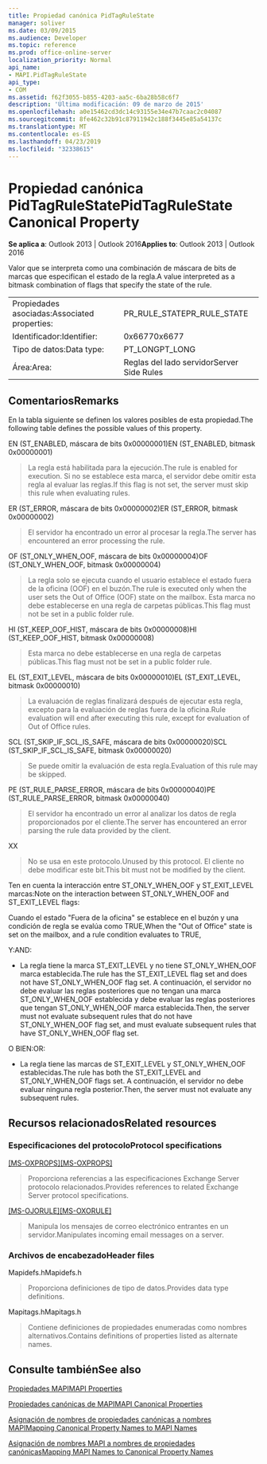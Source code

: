 ```yaml
---
title: Propiedad canónica PidTagRuleState
manager: soliver
ms.date: 03/09/2015
ms.audience: Developer
ms.topic: reference
ms.prod: office-online-server
localization_priority: Normal
api_name:
- MAPI.PidTagRuleState
api_type:
- COM
ms.assetid: f62f3055-b855-4203-aa5c-6ba28b58c6f7
description: 'Última modificación: 09 de marzo de 2015'
ms.openlocfilehash: a0e15462cd3dc14c93155e34e47b7caac2c04087
ms.sourcegitcommit: 8fe462c32b91c87911942c188f3445e85a54137c
ms.translationtype: MT
ms.contentlocale: es-ES
ms.lasthandoff: 04/23/2019
ms.locfileid: "32338615"
---
```

# <a name="pidtagrulestate-canonical-property"></a><span data-ttu-id="cc93a-103">Propiedad canónica PidTagRuleState</span><span class="sxs-lookup"><span data-stu-id="cc93a-103">PidTagRuleState Canonical Property</span></span>

  
  
<span data-ttu-id="cc93a-104">**Se aplica a**: Outlook 2013 | Outlook 2016</span><span class="sxs-lookup"><span data-stu-id="cc93a-104">**Applies to**: Outlook 2013 | Outlook 2016</span></span> 
  
<span data-ttu-id="cc93a-105">Valor que se interpreta como una combinación de máscara de bits de marcas que especifican el estado de la regla.</span><span class="sxs-lookup"><span data-stu-id="cc93a-105">A value interpreted as a bitmask combination of flags that specify the state of the rule.</span></span>
  
|||
|:-----|:-----|
|<span data-ttu-id="cc93a-106">Propiedades asociadas:</span><span class="sxs-lookup"><span data-stu-id="cc93a-106">Associated properties:</span></span>  <br/> |<span data-ttu-id="cc93a-107">PR_RULE_STATE</span><span class="sxs-lookup"><span data-stu-id="cc93a-107">PR_RULE_STATE</span></span>  <br/> |
|<span data-ttu-id="cc93a-108">Identificador:</span><span class="sxs-lookup"><span data-stu-id="cc93a-108">Identifier:</span></span>  <br/> |<span data-ttu-id="cc93a-109">0x6677</span><span class="sxs-lookup"><span data-stu-id="cc93a-109">0x6677</span></span>  <br/> |
|<span data-ttu-id="cc93a-110">Tipo de datos:</span><span class="sxs-lookup"><span data-stu-id="cc93a-110">Data type:</span></span>  <br/> |<span data-ttu-id="cc93a-111">PT_LONG</span><span class="sxs-lookup"><span data-stu-id="cc93a-111">PT_LONG</span></span>  <br/> |
|<span data-ttu-id="cc93a-112">Área:</span><span class="sxs-lookup"><span data-stu-id="cc93a-112">Area:</span></span>  <br/> |<span data-ttu-id="cc93a-113">Reglas del lado servidor</span><span class="sxs-lookup"><span data-stu-id="cc93a-113">Server Side Rules</span></span>  <br/> |
   
## <a name="remarks"></a><span data-ttu-id="cc93a-114">Comentarios</span><span class="sxs-lookup"><span data-stu-id="cc93a-114">Remarks</span></span>

<span data-ttu-id="cc93a-115">En la tabla siguiente se definen los valores posibles de esta propiedad.</span><span class="sxs-lookup"><span data-stu-id="cc93a-115">The following table defines the possible values of this property.</span></span>
  
<span data-ttu-id="cc93a-116">EN (ST_ENABLED, máscara de bits 0x00000001)</span><span class="sxs-lookup"><span data-stu-id="cc93a-116">EN (ST_ENABLED, bitmask 0x00000001)</span></span>
  
> <span data-ttu-id="cc93a-117">La regla está habilitada para la ejecución.</span><span class="sxs-lookup"><span data-stu-id="cc93a-117">The rule is enabled for execution.</span></span> <span data-ttu-id="cc93a-118">Si no se establece esta marca, el servidor debe omitir esta regla al evaluar las reglas.</span><span class="sxs-lookup"><span data-stu-id="cc93a-118">If this flag is not set, the server must skip this rule when evaluating rules.</span></span>
    
<span data-ttu-id="cc93a-119">ER (ST_ERROR, máscara de bits 0x00000002)</span><span class="sxs-lookup"><span data-stu-id="cc93a-119">ER (ST_ERROR, bitmask 0x00000002)</span></span>
  
> <span data-ttu-id="cc93a-120">El servidor ha encontrado un error al procesar la regla.</span><span class="sxs-lookup"><span data-stu-id="cc93a-120">The server has encountered an error processing the rule.</span></span>
    
<span data-ttu-id="cc93a-121">OF (ST_ONLY_WHEN_OOF, máscara de bits 0x00000004)</span><span class="sxs-lookup"><span data-stu-id="cc93a-121">OF (ST_ONLY_WHEN_OOF, bitmask 0x00000004)</span></span>
  
> <span data-ttu-id="cc93a-122">La regla solo se ejecuta cuando el usuario establece el estado fuera de la oficina (OOF) en el buzón.</span><span class="sxs-lookup"><span data-stu-id="cc93a-122">The rule is executed only when the user sets the Out of Office (OOF) state on the mailbox.</span></span> <span data-ttu-id="cc93a-123">Esta marca no debe establecerse en una regla de carpetas públicas.</span><span class="sxs-lookup"><span data-stu-id="cc93a-123">This flag must not be set in a public folder rule.</span></span>
    
<span data-ttu-id="cc93a-124">HI (ST_KEEP_OOF_HIST, máscara de bits 0x00000008)</span><span class="sxs-lookup"><span data-stu-id="cc93a-124">HI (ST_KEEP_OOF_HIST, bitmask 0x00000008)</span></span>
  
> <span data-ttu-id="cc93a-125">Esta marca no debe establecerse en una regla de carpetas públicas.</span><span class="sxs-lookup"><span data-stu-id="cc93a-125">This flag must not be set in a public folder rule.</span></span>
    
<span data-ttu-id="cc93a-126">EL (ST_EXIT_LEVEL, máscara de bits 0x00000010)</span><span class="sxs-lookup"><span data-stu-id="cc93a-126">EL (ST_EXIT_LEVEL, bitmask 0x00000010)</span></span>
  
> <span data-ttu-id="cc93a-127">La evaluación de reglas finalizará después de ejecutar esta regla, excepto para la evaluación de reglas fuera de la oficina.</span><span class="sxs-lookup"><span data-stu-id="cc93a-127">Rule evaluation will end after executing this rule, except for evaluation of Out of Office rules.</span></span>
    
<span data-ttu-id="cc93a-128">SCL (ST_SKIP_IF_SCL_IS_SAFE, máscara de bits 0x00000020)</span><span class="sxs-lookup"><span data-stu-id="cc93a-128">SCL (ST_SKIP_IF_SCL_IS_SAFE, bitmask 0x00000020)</span></span>
  
> <span data-ttu-id="cc93a-129">Se puede omitir la evaluación de esta regla.</span><span class="sxs-lookup"><span data-stu-id="cc93a-129">Evaluation of this rule may be skipped.</span></span>
    
<span data-ttu-id="cc93a-130">PE (ST_RULE_PARSE_ERROR, máscara de bits 0x00000040)</span><span class="sxs-lookup"><span data-stu-id="cc93a-130">PE (ST_RULE_PARSE_ERROR, bitmask 0x00000040)</span></span>
  
> <span data-ttu-id="cc93a-131">El servidor ha encontrado un error al analizar los datos de regla proporcionados por el cliente.</span><span class="sxs-lookup"><span data-stu-id="cc93a-131">The server has encountered an error parsing the rule data provided by the client.</span></span>
    
<span data-ttu-id="cc93a-132">X</span><span class="sxs-lookup"><span data-stu-id="cc93a-132">X</span></span>
  
> <span data-ttu-id="cc93a-133">No se usa en este protocolo.</span><span class="sxs-lookup"><span data-stu-id="cc93a-133">Unused by this protocol.</span></span> <span data-ttu-id="cc93a-134">El cliente no debe modificar este bit.</span><span class="sxs-lookup"><span data-stu-id="cc93a-134">This bit must not be modified by the client.</span></span>
    
<span data-ttu-id="cc93a-135">Ten en cuenta la interacción entre ST_ONLY_WHEN_OOF y ST_EXIT_LEVEL marcas:</span><span class="sxs-lookup"><span data-stu-id="cc93a-135">Note on the interaction between ST_ONLY_WHEN_OOF and ST_EXIT_LEVEL flags:</span></span> 
  
<span data-ttu-id="cc93a-136">Cuando el estado "Fuera de la oficina" se establece en el buzón y una condición de regla se evalúa como TRUE,</span><span class="sxs-lookup"><span data-stu-id="cc93a-136">When the "Out of Office" state is set on the mailbox, and a rule condition evaluates to TRUE,</span></span> 
  
<span data-ttu-id="cc93a-137">Y:</span><span class="sxs-lookup"><span data-stu-id="cc93a-137">AND:</span></span>
  
- <span data-ttu-id="cc93a-138">La regla tiene la marca ST_EXIT_LEVEL y no tiene ST_ONLY_WHEN_OOF marca establecida.</span><span class="sxs-lookup"><span data-stu-id="cc93a-138">The rule has the ST_EXIT_LEVEL flag set and does not have ST_ONLY_WHEN_OOF flag set.</span></span> <span data-ttu-id="cc93a-139">A continuación, el servidor no debe evaluar las reglas posteriores que no tengan una marca ST_ONLY_WHEN_OOF establecida y debe evaluar las reglas posteriores que tengan ST_ONLY_WHEN_OOF marca establecida.</span><span class="sxs-lookup"><span data-stu-id="cc93a-139">Then, the server must not evaluate subsequent rules that do not have ST_ONLY_WHEN_OOF flag set, and must evaluate subsequent rules that have ST_ONLY_WHEN_OOF flag set.</span></span>
    
<span data-ttu-id="cc93a-140">O BIEN:</span><span class="sxs-lookup"><span data-stu-id="cc93a-140">OR:</span></span>
  
- <span data-ttu-id="cc93a-141">La regla tiene las marcas de ST_EXIT_LEVEL y ST_ONLY_WHEN_OOF establecidas.</span><span class="sxs-lookup"><span data-stu-id="cc93a-141">The rule has both the ST_EXIT_LEVEL and ST_ONLY_WHEN_OOF flags set.</span></span> <span data-ttu-id="cc93a-142">A continuación, el servidor no debe evaluar ninguna regla posterior.</span><span class="sxs-lookup"><span data-stu-id="cc93a-142">Then, the server must not evaluate any subsequent rules.</span></span>
    
## <a name="related-resources"></a><span data-ttu-id="cc93a-143">Recursos relacionados</span><span class="sxs-lookup"><span data-stu-id="cc93a-143">Related resources</span></span>

### <a name="protocol-specifications"></a><span data-ttu-id="cc93a-144">Especificaciones del protocolo</span><span class="sxs-lookup"><span data-stu-id="cc93a-144">Protocol specifications</span></span>

<span data-ttu-id="cc93a-145">[[MS-OXPROPS]](https://msdn.microsoft.com/library/f6ab1613-aefe-447d-a49c-18217230b148%28Office.15%29.aspx)</span><span class="sxs-lookup"><span data-stu-id="cc93a-145">[[MS-OXPROPS]](https://msdn.microsoft.com/library/f6ab1613-aefe-447d-a49c-18217230b148%28Office.15%29.aspx)</span></span>
  
> <span data-ttu-id="cc93a-146">Proporciona referencias a las especificaciones Exchange Server protocolo relacionados.</span><span class="sxs-lookup"><span data-stu-id="cc93a-146">Provides references to related Exchange Server protocol specifications.</span></span>
    
<span data-ttu-id="cc93a-147">[[MS-OJORULE]](https://msdn.microsoft.com/library/70ac9436-501e-43e2-9163-20d2b546b886%28Office.15%29.aspx)</span><span class="sxs-lookup"><span data-stu-id="cc93a-147">[[MS-OXORULE]](https://msdn.microsoft.com/library/70ac9436-501e-43e2-9163-20d2b546b886%28Office.15%29.aspx)</span></span>
  
> <span data-ttu-id="cc93a-148">Manipula los mensajes de correo electrónico entrantes en un servidor.</span><span class="sxs-lookup"><span data-stu-id="cc93a-148">Manipulates incoming email messages on a server.</span></span>
    
### <a name="header-files"></a><span data-ttu-id="cc93a-149">Archivos de encabezado</span><span class="sxs-lookup"><span data-stu-id="cc93a-149">Header files</span></span>

<span data-ttu-id="cc93a-150">Mapidefs.h</span><span class="sxs-lookup"><span data-stu-id="cc93a-150">Mapidefs.h</span></span>
  
> <span data-ttu-id="cc93a-151">Proporciona definiciones de tipo de datos.</span><span class="sxs-lookup"><span data-stu-id="cc93a-151">Provides data type definitions.</span></span>
    
<span data-ttu-id="cc93a-152">Mapitags.h</span><span class="sxs-lookup"><span data-stu-id="cc93a-152">Mapitags.h</span></span>
  
> <span data-ttu-id="cc93a-153">Contiene definiciones de propiedades enumeradas como nombres alternativos.</span><span class="sxs-lookup"><span data-stu-id="cc93a-153">Contains definitions of properties listed as alternate names.</span></span>
    
## <a name="see-also"></a><span data-ttu-id="cc93a-154">Consulte también</span><span class="sxs-lookup"><span data-stu-id="cc93a-154">See also</span></span>



[<span data-ttu-id="cc93a-155">Propiedades MAPI</span><span class="sxs-lookup"><span data-stu-id="cc93a-155">MAPI Properties</span></span>](mapi-properties.md)
  
[<span data-ttu-id="cc93a-156">Propiedades canónicas de MAPI</span><span class="sxs-lookup"><span data-stu-id="cc93a-156">MAPI Canonical Properties</span></span>](mapi-canonical-properties.md)
  
[<span data-ttu-id="cc93a-157">Asignación de nombres de propiedades canónicas a nombres MAPI</span><span class="sxs-lookup"><span data-stu-id="cc93a-157">Mapping Canonical Property Names to MAPI Names</span></span>](mapping-canonical-property-names-to-mapi-names.md)
  
[<span data-ttu-id="cc93a-158">Asignación de nombres MAPI a nombres de propiedades canónicas</span><span class="sxs-lookup"><span data-stu-id="cc93a-158">Mapping MAPI Names to Canonical Property Names</span></span>](mapping-mapi-names-to-canonical-property-names.md)

